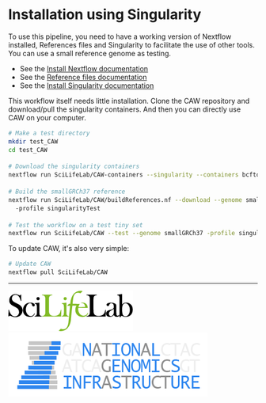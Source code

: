 # Installation using Singularity

To use this pipeline, you need to have a working version of Nextflow installed, References files and Singularity to facilitate the use of other tools. You can use a small reference genome as testing.

- See the [Install Nextflow documentation](https://github.com/SciLifeLab/NGI-NextflowDocs/blob/master/docs/INSTALL.md)
- See the [Reference files documentation](REFERENCES.md)
- See the [Install Singularity documentation](http://singularity.lbl.gov/install-linux)

This workflow itself needs little installation. Clone the CAW repository and download/pull the singularity containers. And then you can directly use CAW on your computer.

```bash
# Make a test directory
mkdir test_CAW
cd test_CAW

# Download the singularity containers
nextflow run SciLifeLab/CAW-containers --singularity --containers bcftools,concatvcf,fastqc,freebayes,gatk,htslib,igvtools,mapreads,multiqc,picard,qualimap,runallelecount,runascat,runconvertallelecounts,runmanta,samtools,snpeffgrch37,snpeffgrch38,strelka,vepgrch37,vepgrch38 --singularityPublishDir containers/

# Build the smallGRCh37 reference
nextflow run SciLifeLab/CAW/buildReferences.nf --download --genome smallGRCh37
  -profile singularityTest

# Test the workflow on a test tiny set
nextflow run SciLifeLab/CAW --test --genome smallGRCh37 -profile singularityTest
```

To update CAW, it's also very simple:

```bash
# Update CAW
nextflow pull SciLifeLab/CAW
```

--------------------------------------------------------------------------------

[![](images/SciLifeLab_logo.png "SciLifeLab")][scilifelab-link] [![](images/NGI-final-small.png "NGI")][ngi-link]

[ngi-link]: https://ngisweden.scilifelab.se/
[scilifelab-link]: http://www.scilifelab.se/
